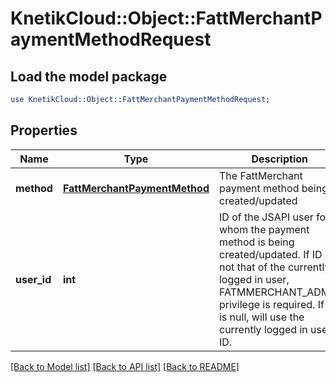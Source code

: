 # KnetikCloud::Object::FattMerchantPaymentMethodRequest

## Load the model package
```perl
use KnetikCloud::Object::FattMerchantPaymentMethodRequest;
```

## Properties
Name | Type | Description | Notes
------------ | ------------- | ------------- | -------------
**method** | [**FattMerchantPaymentMethod**](FattMerchantPaymentMethod.md) | The FattMerchant payment method being created/updated | 
**user_id** | **int** | ID of the JSAPI user for whom the payment method is being created/updated. If ID is not that of the currently logged in user, FATMMERCHANT_ADMIN privilege is required. If ID is null, will use the currently logged in user&#39;s ID. | [optional] 

[[Back to Model list]](../README.md#documentation-for-models) [[Back to API list]](../README.md#documentation-for-api-endpoints) [[Back to README]](../README.md)


